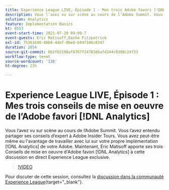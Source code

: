 ```yaml
---
title: Experience League LIVE, Épisode 1 - Mon trois Adobe favori [!DNL Analytics] Conseils de mise en oeuvre
description: Vous l’avez vu sur scène au cours de l’Adobe Summit. Vous l’avez entendu partager ses conseils d’expert à Adobe Insider Tours. Vous avez peut-être même eu l’avantage de travailler avec lui sur votre propre mise en oeuvre de  [!DNL Analytics] Adobe. Maintenant, Eric Matisoff apporte ses trois Adobes préférés [!DNL Analytics] Conseils de mise en oeuvre à cette discussion en direct Experience League exclusive.
solution: Analytics
feature: Implementation Basics
kt: 8553
event-start-time: 2021-07-29 09:00-7
event-guests: Eric Matisoff,Dasha Fitzpatrick
exl-id: 75361648-8bb6-4def-9be8-b94f106c0347
duration: 2854
source-git-commit: 0b2f63198af8767f24783dbafd244c9398c24f33
workflow-type: tm+mt
source-wordcount: '136'
ht-degree: 23%

---
```


# Experience League LIVE, Épisode 1 : Mes trois conseils de mise en oeuvre de l’Adobe favori [!DNL Analytics]

Vous l’avez vu sur scène au cours de l’Adobe Summit. Vous l’avez entendu partager ses conseils d’expert à Adobe Insider Tours. Vous avez peut-être même eu l&#39;avantage de travailler avec lui sur votre propre implémentation [!DNL Analytics] de votre Adobe. Maintenant, Eric Matisoff apporte ses trois Conseils de mise en oeuvre d&#39;Adobe favori [!DNL Analytics] à cette discussion en direct Experience League exclusive.

>[!VIDEO](https://video.tv.adobe.com/v/335921/?quality=12&learn=on)

Pour discuter de cette session, consultez la [discussion dans la communauté Experience League](https://experienceleaguecommunities.adobe.com/t5/adobe-analytics-discussions/questions-and-discussion-for-experience-league-live-ep-1-my/td-p/419498){target="_blank"}.

